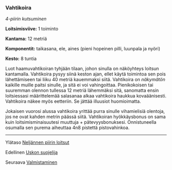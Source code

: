 ### Vahtikoira

*4-piirin kutsuminen*

**Loitsimisviive:** 1 toiminto

**Kantama:** 12 metriä

**Komponentit:** taikasana, ele, aines (pieni hopeinen pilli, luunpala ja nyöri)

**Kesto:** 8 tuntia

Luot haamuvahtikoiran tyhjään tilaan, johon sinulla on näköyhteys loitsun kantamalla. Vahtikoira pysyy siinä keston ajan, ellet käytä toimintoa sen pois lähettämiseen tai liiku 40 metriä kauemmaksi siitä. Vahtikoira on *näkymätön* kaikille muille paitsi sinulle, ja sitä ei voi vahingoittaa. Pienikokoisen tai suuremman olennon tullessa 12 metriä lähemmäksi sitä, sanomatta ensin loitsiessasi määrittelemää salasanaa alkaa vahtikoira haukkua kovaäänisesti. Vahtikoira näkee myös eetteriin. Se jättää illuusiot huomioimatta.

Jokaisen vuorosi alussa vahtikoira yrittää purra sinulle vihamielisiä olentoja, jos ne ovat kahden metrin päässä siitä. Vahtikoiran hyökkäysbonus on sama kuin loitsimisminaisuutesi muuttuja + pätevyysbonuksesi. Onnistuneella osumalla sen purema aiheuttaa 4n8 pistettä pistovahinkoa.

----

Ylätaso [Neljännen piirin loitsut](4_piirin_loitsut)

Edellinen [Uskon suojelija](Uskon_suojelija)

Seuraava [Valmistaminen](Valmistaminen)
